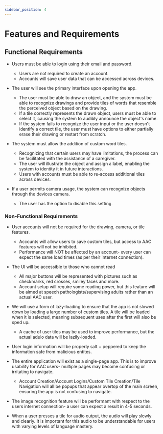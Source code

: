 ```yaml
---
sidebar_position: 4
---
```


# Features and Requirements  

## Functional Requirements

- Users must be able to login using their email and password.
	- Users are not required to create an account.
	- Accounts will save user data that can be accessed across devices.

- The user will see the primary interface upon opening the app.
	- The user must be able to draw an object, and the system must be able to recognize drawings and provide tiles of words that resemble the perceived object based on the drawing.
	- If a tile correctly represents the drawn object, users must be able to select it, causing the system to audibly announce the object's name.
	- If the system fails to recognize the user input or the user doesn't identify a correct tile, the user must have options to either partially erase their drawing or restart from scratch.

- The system must allow the addition of custom word tiles.
	- Recognizing that certain users may have limitations, the process can be facilitated with the assistance of a caregiver. 
	- The user will illustrate the object and assign a label, enabling the system to identity it in future interactions.
	- Users with accounts must be able to re-access additional tiles across devices.

- If a user permits camera usage, the system can recognize objects through the devices camera.
	- The user has the option to disable this setting.

### Non-Functional Requirements

- User accounts will not be required for the drawing, camera, or tile features.
  - Accounts will allow users to save custom tiles, but access to AAC features will not be inhibited.
  - Performance will NOT be affected by an account- every user can expect the same load times (as per their internet connection).

- The UI will be accessible to those who cannot read
  - All major buttons will be represented with pictures such as checkmarks, red crosses, smiley faces and more.
  - Account setup will require some reading power, but this feature will be aimed at speech pathologists/supervising adults rather than an actual AAC user. 

- We will use a form of lazy-loading to ensure that the app is not slowed down by loading a large number of custom tiles. A tile will be loaded when it is selected, meaning subsequent uses after the first will also be sped up.
  - A cache of user tiles may be used to improve performance, but the actual aduio data will be lazily-loaded.

- User login information will be properly salt + peppered to keep the information safe from malicious entites.

- The entire application will exist as a single-page app. This is to improve usability for AAC users- multiple pages may become confusing or irritating to navigate.
  - Account Creation/Account Logins/Custom Tile Creation/Tile Navigation will all be popups that appear overtop of the main screen, ensuring the app is not confusing to navigate.

- The image recognition feature will be performant with respect to the users internet connection- a user can expect a result in 4-5 seconds.

- When a user presses a tile for audio output, the audio will play slowly and clearly. It is important for this audio to be understandable for users with varying levels of language mastery.
